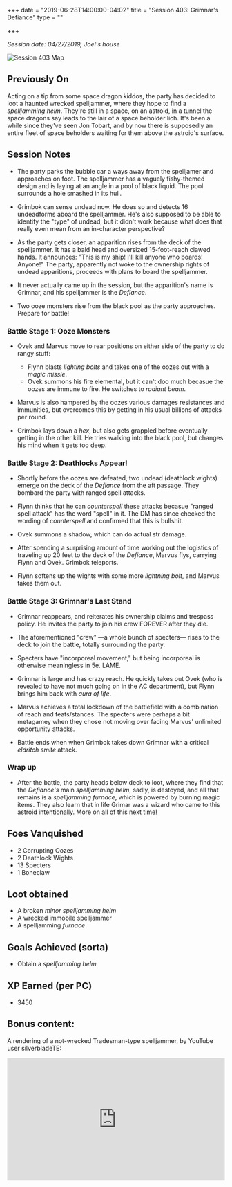 +++
date = "2019-06-28T14:00:00-04:02"
title = "Session 403: Grimnar's Defiance"
type = ""

+++

_Session date: 04/27/2019, Joel's house_

![Session 403 Map](/uploads/session_403_map.png)



<!--more-->

## Previously On

Acting on a tip from some space dragon kiddos, the party has decided to loot a haunted wrecked spelljammer, where they hope to find a _spelljamming helm_. They're still in a space, on an astroid, in a tunnel the space dragons say leads to the lair of a space beholder lich. It's been a while since they've seen Jon Tobart, and by now there is supposedly an entire fleet of space beholders waiting for them above the astroid's surface.

## Session Notes

* The party parks the bubble car a ways away from the spelljamer and approaches on foot. The spelljammer has a vaguely fishy-themed design and is laying at an angle in a pool of black liquid. The pool surrounds a hole smashed in its hull.

* Grimbok can sense undead now. He does so and detects 16 undeadforms aboard the spelljammer. He's also supposed to be able to identify the "type" of undead, but it didn't work because what does that really even mean from an in-character perspective?

* As the party gets closer, an apparition rises from the deck of the spelljammer. It has a bald head and oversized 15-foot-reach clawed hands. It announces: "This is my ship! I'll kill anyone who boards! Anyone!" The party, apparently not woke to the ownership rights of undead apparitions, proceeds with plans to board the spelljammer. 

* It never actually came up in the session, but the apparition's name is Grimnar, and his spelljammer is the _Defiance_. 

* Two ooze monsters rise from the black pool as the party approaches. Prepare for battle!

### Battle Stage 1: Ooze Monsters

* Ovek and Marvus move to rear positions on either side of the party to do rangy stuff: 
    * Flynn blasts _lighting bolts_ and takes one of the oozes out with a _magic missle_. 
    * Ovek summons his fire elemental, but it can't doo much becasue the oozes are immune to fire. He switches to _radiant beam_.

* Marvus is also hampered by the oozes various damages resistances and immunities, but overcomes this by getting in his usual billions of attacks per round.

* Grimbok lays down a _hex_, but also gets grappled before eventually getting in the other kill. He tries walking into the black pool, but changes his mind when it gets too deep.

### Battle Stage 2: Deathlocks Appear!

* Shortly before the oozes are defeated, two undead (deathlock wights) emerge on the deck of the _Defiance_ from the aft passage. They bombard the party with ranged spell attacks.

* Flynn thinks that he can _counterspell_ these attacks becasue "ranged spell attack" has the word "spell" in it. The DM has since checked the wording of _counterspell_ and confirmed that this is bullshit.

* Ovek summons a shadow, which can do actual str damage.

* After spending a surprising amount of time working out the logistics of traveling up 20 feet to the deck of the _Defiance_, Marvus flys, carrying Flynn and Ovek. Grimbok teleports.

* Flynn softens up the wights with some more _lightning bolt_, and Marvus takes them out.

### Battle Stage 3: Grimnar's Last Stand

* Grimnar reappears, and reiterates his ownership claims and trespass policy. He invites the party to join his crew FOREVER after they die.

* The aforementioned "crew" &mdash;a whole bunch of specters&mdash; rises to the deck to join the  battle, totally surrounding the party.

* Specters have "incorporeal movement," but being incorporeal is otherwise meaningless in 5e. LAME.

* Grimnar is large and has crazy reach. He quickly takes out Ovek (who is revealed to have not much going on in the AC department), but Flynn brings him back with _aura of life_.

* Marvus achieves a total lockdown of the battlefield with a combination of reach and feats/stances. The specters were perhaps a bit metagamey when they chose not moving over facing Marvus' unlimited opportunity attacks.

* Battle ends when when Grimbok takes down Grimnar with a critical _eldritch smite_ attack.

### Wrap up

* After the battle, the party heads below deck to loot, where they find that the _Defiance's_  main _spelljamming helm_, sadly, is destoyed, and all that remains is a _spelljamming furnace_, which is powered by burning magic items.  They also learn that in life Grimar was a wizard who came to this astroid intentionally.  More on all of this next time!

## Foes Vanquished

* 2 Corrupting Oozes
* 2 Deathlock Wights
* 13 Specters
* 1 Boneclaw

## Loot obtained

* A broken _minor spelljamming helm_
* A wrecked immobile spelljammer
* A spelljamming _furnace_ 

## Goals Achieved (sorta)

* Obtain a _spelljamming helm_

## XP Earned (per PC)

* 3450

## Bonus content:

A rendering of a not-wrecked Tradesman-type spelljammer, by YouTube user silverbladeTE:

<style>.embed-container { position: relative; padding-bottom: 56.25%; height: 0; overflow: hidden; max-width: 100%; } .embed-container iframe, .embed-container object, .embed-container embed { position: absolute; top: 0; left: 0; width: 100%; height: 100%; }</style><div class='embed-container'><iframe src='https://www.youtube.com/embed/gFkDsCesjns' frameborder='0' allowfullscreen></iframe></div>
